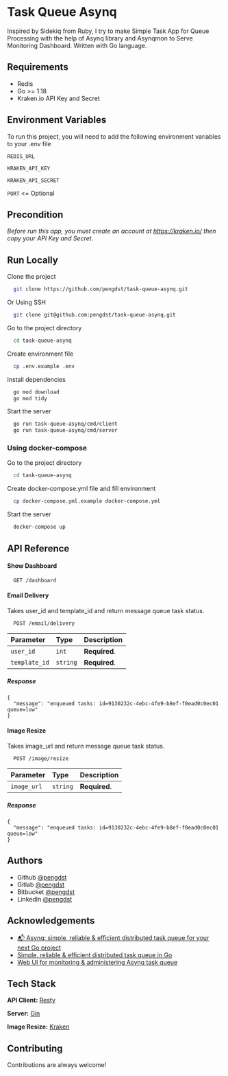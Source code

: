 
# Task Queue Asynq

Inspired by Sidekiq from Ruby, I try to make Simple Task App for Queue Processing with the help of Asynq library and Asynqmon to Serve Monitoring Dashboard. Written with Go language.

## Requirements

- Redis
- Go >= 1.18
- Kraken.io API Key and Secret

## Environment Variables

To run this project, you will need to add the following environment variables to your .env file

`REDIS_URL`

`KRAKEN_API_KEY`

`KRAKEN_API_SECRET`

`PORT` <= Optional

## Precondition

_Before run this app, you must create an account at https://kraken.io/ then copy your API Key and Secret._

## Run Locally

Clone the project

```bash
  git clone https://github.com/pengdst/task-queue-asynq.git
```

Or Using SSH

```bash
  git clone git@github.com:pengdst/task-queue-asynq.git
```

Go to the project directory

```bash
  cd task-queue-asynq
```

Create environment file

```bash
  cp .env.example .env 
```

Install dependencies

```bash
  go mod download
  go mod tidy
```

Start the server

```bash
  go run task-queue-asynq/cmd/client
  go run task-queue-asynq/cmd/server
```

### Using docker-compose

Go to the project directory

```bash
  cd task-queue-asynq
```

Create docker-compose.yml file and fill environment 

```bash
  cp docker-compose.yml.example docker-compose.yml 
```

Start the server

```bash
  docker-compose up
```

## API Reference

#### Show Dashboard

```http
  GET /dashboard
```

#### Email Delivery
Takes user_id and template_id and return message queue task status.

```http
  POST /email/delivery
```

| Parameter      | Type     | Description                       |
| :------------- | :------- | :-------------------------------- |
| `user_id`      | `int`    | **Required**.                     |
| `template_id`  | `string` | **Required**.                     |

##### Response


```http
{
  "message": "enqueued tasks: id=9130232c-4ebc-4fe9-b8ef-f0ead0c0ec01 queue=low"
}
```

#### Image Resize
Takes image_url and return message queue task status.

```http
  POST /image/resize
```

| Parameter      | Type     | Description                       |
| :------------- | :------- | :-------------------------------- |
| `image_url`    | `string` | **Required**.                     |

##### Response


```http
{
  "message": "enqueued tasks: id=9130232c-4ebc-4fe9-b8ef-f0ead0c0ec01 queue=low"
}
```


## Authors

- Github [@pengdst](https://www.github.com/pengdst)
- Gitlab [@pengdst](https://www.gitlab.com/pengdst)
- Bitbucket [@pengdst](https://www.bitbucket.com/pengdst)
- LinkedIn [@pengdst](https://www.linkedin.com/in/pengdst/)


## Acknowledgements

 - [📬 Asynq: simple, reliable & efficient distributed task queue for your next Go project](https://dev.to/koddr/asynq-simple-reliable-efficient-distributed-task-queue-for-your-next-go-project-4jhg)
 - [Simple, reliable & efficient distributed task queue in Go](https://github.com/hibiken/asynq)
 - [Web UI for monitoring & administering Asynq task queue](https://github.com/hibiken/asynqmon)

## Tech Stack

**API Client:** [Resty](https://github.com/go-resty/resty)

**Server:** [Gin](https://github.com/gin-gonic/gin)

**Image Resize:** [Kraken](https://kraken.io)

## Contributing

Contributions are always welcome!